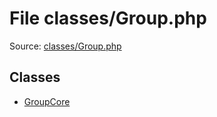 File classes/Group.php
=========

Source: [classes/Group.php](https://github.com/PrestaShop/PrestaShop/blob/1.6.0.8/classes/Group.php)


Classes
-------

* [GroupCore](class.GroupCore.md)

